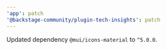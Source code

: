 ```yaml
---
'app': patch
'@backstage-community/plugin-tech-insights': patch
---
```


Updated dependency `@mui/icons-material` to `^5.0.0`.
